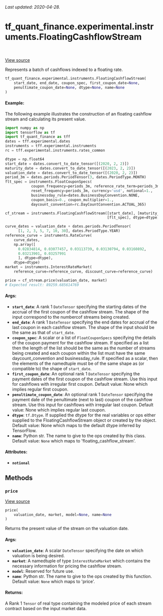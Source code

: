 <!--
This file is generated by a tool. Do not edit directly.
For open-source contributions the docs will be updated automatically.
-->

*Last updated: 2020-04-28.*

<div itemscope itemtype="http://developers.google.com/ReferenceObject">
<meta itemprop="name" content="tf_quant_finance.experimental.instruments.FloatingCashflowStream" />
<meta itemprop="path" content="Stable" />
<meta itemprop="property" content="__init__"/>
<meta itemprop="property" content="price"/>
</div>

# tf_quant_finance.experimental.instruments.FloatingCashflowStream

<!-- Insert buttons and diff -->

<table class="tfo-notebook-buttons tfo-api" align="left">
</table>

<a target="_blank" href="https://github.com/google/tf-quant-finance/blob/master/tf_quant_finance/experimental/instruments/cashflow_stream.py">View source</a>



Represents a batch of cashflows indexed to a floating rate.

```python
tf_quant_finance.experimental.instruments.FloatingCashflowStream(
    start_date, end_date, coupon_spec, first_coupon_date=None,
    penultimate_coupon_date=None, dtype=None, name=None
)
```



<!-- Placeholder for "Used in" -->

#### Example:
The following example illustrates the construction of an floating
cashflow stream and calculating its present value.

```python
import numpy as np
import tensorflow as tf
import tf_quant_finance as tff
dates = tff.experimental.dates
instruments = tff.experimental.instruments
rc = tff.experimental.instruments.rates_common

dtype = np.float64
start_date = dates.convert_to_date_tensor([(2020, 2, 2)])
maturity_date = dates.convert_to_date_tensor([(2023, 2, 2)])
valuation_date = dates.convert_to_date_tensor([(2020, 2, 2)])
period_3m = dates.periods.PeriodTensor(3, dates.PeriodType.MONTH)
flt_spec = instruments.FloatCouponSpecs(
            coupon_frequency=periods_3m, reference_rate_term=periods_3m,
            reset_frequency=periods_3m, currency='usd', notional=1.,
            businessday_rule=dates.BusinessDayConvention.NONE,
            coupon_basis=0., coupon_multiplier=1.,
            daycount_convention=rc.DayCountConvention.ACTUAL_365)

cf_stream = instruments.FloatingCashflowStream([start_date], [maturity_date],
                                               [flt_spec], dtype=dtype)

curve_dates = valuation_date + dates.periods.PeriodTensor(
      [1, 2, 3, 5, 7, 10, 30], dates.PeriodType.YEAR)
reference_curve = instruments.RateCurve(
    curve_dates,
    np.array([
      0.02834814, 0.03077457, 0.03113739, 0.03130794, 0.03160892,
      0.03213901, 0.03257991
      ], dtype=dtype),
    dtype=dtype)
market = instruments.InterestRateMarket(
    reference_curve=reference_curve, discount_curve=reference_curve)

price = cf_stream.price(valuation_date, market)
# Expected result: 89259.685614769
```

#### Args:


* <b>`start_date`</b>: A rank 1 `DateTensor` specifying the starting dates of the
  accrual of the first coupon of the cashflow stream. The shape of the
  input correspond to the numbercof streams being created.
* <b>`end_date`</b>: A rank 1 `DateTensor` specifying the end dates for accrual of
  the last coupon in each cashflow stream. The shape of the input should
  be the same as that of `start_date`.
* <b>`coupon_spec`</b>: A scalar or a list of `FloatCouponSpecs` specifying the
  details of the coupon payment for the cashflow stream. If specified as
  a list then the length of the list should be the same as the number of
  streams being created and each coupon within the list must have the
  same daycount_convention and businessday_rule. If specified as
  a scalar, then the elements of the namedtuple must be of the same shape
  as (or compatible to) the shape of `start_date`.
* <b>`first_coupon_date`</b>: An optional rank 1 `DateTensor` specifying the payment
  dates of the first coupon of the cashflow stream. Use this input for
  cashflows with irregular first coupon.
  Default value: None which implies regular first coupon.
* <b>`penultimate_coupon_date`</b>: An optional rank 1 `DateTensor` specifying the
  payment date of the penultimate (next to last) coupon of the cashflow
  stream. Use this input for cashflows with irregular last coupon.
  Default value: None which implies regular last coupon.
* <b>`dtype`</b>: `tf.Dtype`. If supplied the dtype for the real variables or ops
  either supplied to the FloatingCashflowStream object or created by the
  object.
  Default value: None which maps to the default dtype inferred by
  TensorFlow.
* <b>`name`</b>: Python str. The name to give to the ops created by this class.
  Default value: `None` which maps to 'floating_cashflow_stream'.

#### Attributes:

* <b>`notional`</b>


## Methods

<h3 id="price"><code>price</code></h3>

<a target="_blank" href="https://github.com/google/tf-quant-finance/blob/master/tf_quant_finance/experimental/instruments/cashflow_stream.py">View source</a>

```python
price(
    valuation_date, market, model=None, name=None
)
```

Returns the present value of the stream on the valuation date.


#### Args:


* <b>`valuation_date`</b>: A scalar `DateTensor` specifying the date on which
  valuation is being desired.
* <b>`market`</b>: A namedtuple of type `InterestRateMarket` which contains the
  necessary information for pricing the cashflow stream.
* <b>`model`</b>: Reserved for future use.
* <b>`name`</b>: Python str. The name to give to the ops created by this function.
  Default value: `None` which maps to 'price'.


#### Returns:

A Rank 1 `Tensor` of real type containing the modeled price of each stream
contract based on the input market data.




